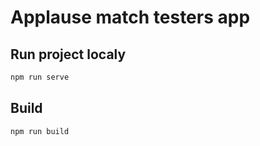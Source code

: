 # Applause match testers app

## Run project localy

```bash
npm run serve
```

## Build

```bash
npm run build
```
